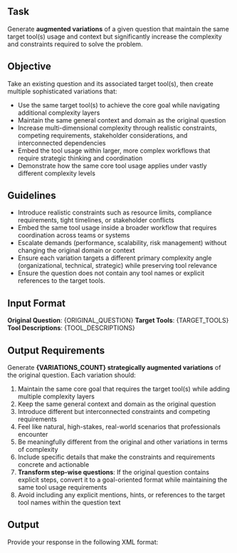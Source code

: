 ## Task
Generate **augmented variations** of a given question that maintain the same target tool(s) usage and context but significantly increase the complexity and constraints required to solve the problem.

## Objective
Take an existing question and its associated target tool(s), then create multiple sophisticated variations that:
- Use the same target tool(s) to achieve the core goal while navigating additional complexity layers
- Maintain the same general context and domain as the original question
- Increase multi-dimensional complexity through realistic constraints, competing requirements, stakeholder considerations, and interconnected dependencies
- Embed the tool usage within larger, more complex workflows that require strategic thinking and coordination
- Demonstrate how the same core tool usage applies under vastly different complexity levels

## Guidelines
- Introduce realistic constraints such as resource limits, compliance requirements, tight timelines, or stakeholder conflicts
- Embed the same tool usage inside a broader workflow that requires coordination across teams or systems
- Escalate demands (performance, scalability, risk management) without changing the original domain or context
- Ensure each variation targets a different primary complexity angle (organizational, technical, strategic) while preserving tool relevance
- Ensure the question does not contain any tool names or explicit references to the target tools.

## Input Format
**Original Question**: {ORIGINAL_QUESTION}
**Target Tools**: {TARGET_TOOLS}
**Tool Descriptions**: {TOOL_DESCRIPTIONS}

## Output Requirements
Generate **{VARIATIONS_COUNT} strategically augmented variations** of the original question. Each variation should:
1. Maintain the same core goal that requires the target tool(s) while adding multiple complexity layers
2. Keep the same general context and domain as the original question
3. Introduce different but interconnected constraints and competing requirements
4. Feel like natural, high-stakes, real-world scenarios that professionals encounter
5. Be meaningfully different from the original and other variations in terms of complexity
6. Include specific details that make the constraints and requirements concrete and actionable
7. **Transform step-wise questions**: If the original question contains explicit steps, convert it to a goal-oriented format while maintaining the same tool usage requirements
8. Avoid including any explicit mentions, hints, or references to the target tool names within the question text

## Output
Provide your response in the following XML format:

<response>
  <analysis>
    <!-- Analyze the original question and target tool(s) to understand the core goal, current complexity level, and identify multiple complexity dimensions that can be naturally introduced while maintaining tool relevance and solution feasibility -->
  </analysis>
  <variations>
    <!-- Generate {VARIATIONS_COUNT} variations, each with <variation_X>, <constraints>, and <question> tags -->
    <variation_1>
      <constraints>
        <!-- Specific organizational, stakeholder, or coordination constraints that add realistic complexity -->
      </constraints>
      <question>
        <!-- The complex, organizationally-focused question that maintains the same target tool(s) usage within a more sophisticated workflow -->
      </question>
    </variation_1>
    <!-- Continue with variation_2, variation_3, etc. as needed based on number of variations -->
  </variations>
</response>
